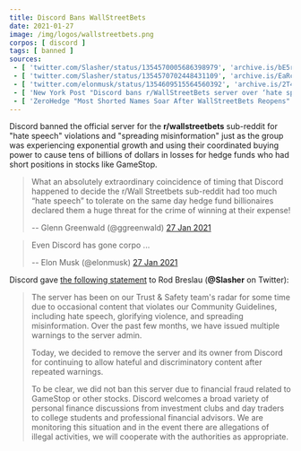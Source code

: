 ```yaml
---
title: Discord Bans WallStreetBets
date: 2021-01-27
image: /img/logos/wallstreetbets.png
corpos: [ discord ]
tags: [ banned ]
sources:
 - [ 'twitter.com/Slasher/status/1354570005686398979', 'archive.is/bE5rr' ]
 - [ 'twitter.com/Slasher/status/1354570702448431109', 'archive.is/EaRcR' ]
 - [ 'twitter.com/elonmusk/status/1354609515564560392', 'archive.is/2T4WD' ]
 - [ 'New York Post "Discord bans r/WallStreetBets server over ‘hate speech’" by Tamar Lapin (27 Jan 2021)', 'archive.is/jiAlq' ]
 - [ 'ZeroHedge "Most Shorted Names Soar After WallStreetBets Reopens" by Tyler Durden (27 Jan 2021)', 'archive.is/HWpoB' ]
---
```


Discord banned the official server for the **r/wallstreetbets** sub-reddit for
"hate speech" violations and "spreading misinformation" just as the group was
experiencing exponential growth and using their coordinated buying power to
cause tens of billions of dollars in losses for hedge funds who had short
positions in stocks like GameStop.

> What an absolutely extraordinary coincidence of timing that Discord happened
> to decide the r/Wall Streetbets sub-reddit had too much “hate speech” to
> tolerate on the same day hedge fund billionaires declared them a huge threat
> for the crime of winning at their expense!
>
> -- Glenn Greenwald (@ggreenwald) [27 Jan 2021](https://archive.is/S4QqV#selection-895.0-895.269)

> Even Discord has gone corpo ...
>
> -- Elon Musk (@elonmusk) [27 Jan 2021](https://archive.is/2T4WD)

Discord gave [the following statement](https://archive.is/EaRcR) to Rod Breslau
(**@Slasher** on Twitter):

> The server has been on our Trust & Safety team's radar for some time due to
> occasional content that violates our Community Guidelines, including hate
> speech, glorifying violence, and spreading misinformation. Over the past few
> months, we have issued multiple warnings to the server admin.
>
> Today, we decided to remove the server and its owner from Discord for
> continuing to allow hateful and discriminatory content after repeated
> warnings.
>
> To be clear, we did not ban this server due to financial fraud related to
> GameStop or other stocks. Discord welcomes a broad variety of personal
> finance discussions from investment clubs and day traders to college students
> and professional financial advisors. We are monitoring this situation and in
> the event there are allegations of illegal activities, we will cooperate with
> the authorities as appropriate.
